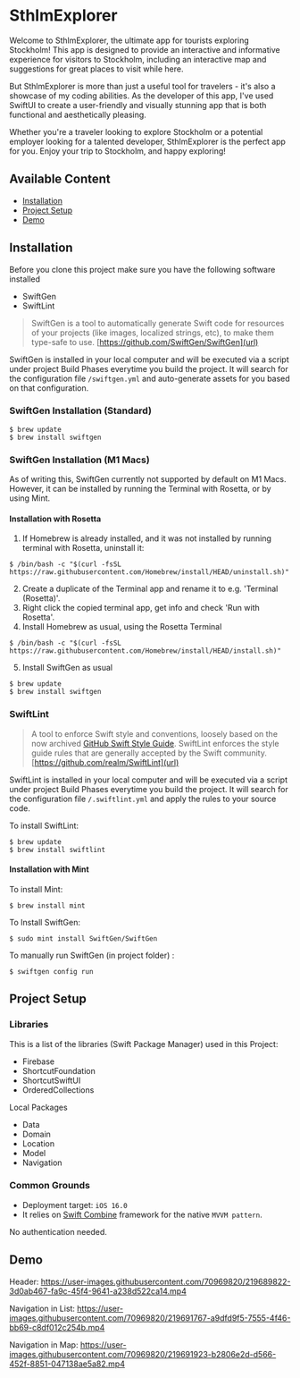 # SthlmExplorer
Welcome to SthlmExplorer, the ultimate app for tourists exploring Stockholm! This app is designed to provide an interactive and informative experience for visitors to Stockholm, including an interactive map and suggestions for great places to visit while here.

But SthlmExplorer is more than just a useful tool for travelers - it's also a showcase of my coding abilities. As the developer of this app, I've used SwiftUI to create a user-friendly and visually stunning app that is both functional and aesthetically pleasing.

Whether you're a traveler looking to explore Stockholm or a potential employer looking for a talented developer, SthlmExplorer is the perfect app for you. Enjoy your trip to Stockholm, and happy exploring!

## Available Content

- [Installation](#installation) 
- [Project Setup](#projectsetup)
- [Demo](#demo)

## Installation <a name="installation"></a>

Before you clone this project make sure you have the following software installed

- SwiftGen
- SwiftLint

> SwiftGen is a tool to automatically generate Swift code for resources of your projects (like images, localized strings, etc), to make them type-safe to use. [https://github.com/SwiftGen/SwiftGen](url)

SwiftGen is installed in your local computer and will be executed via a script under project Build Phases everytime you build the project. It will search for the configuration file `/swiftgen.yml` and auto-generate assets for you based on that configuration.

### SwiftGen Installation (Standard)
```
$ brew update
$ brew install swiftgen
```

### SwiftGen Installation (M1 Macs)

As of writing this, SwiftGen currently not supported by default on M1 Macs. However, it can be installed by running the Terminal with Rosetta, or by using Mint.

#### Installation with Rosetta
1. If Homebrew is already installed, and it was not installed by running terminal with Rosetta, uninstall it:
```
$ /bin/bash -c "$(curl -fsSL https://raw.githubusercontent.com/Homebrew/install/HEAD/uninstall.sh)"
```
2. Create a duplicate of the Terminal app and rename it to e.g. 'Terminal (Rosetta)'.
3. Right click the copied terminal app, get info and check 'Run with Rosetta'.
4. Install Homebrew as usual, using the Rosetta Terminal
```
$ /bin/bash -c "$(curl -fsSL https://raw.githubusercontent.com/Homebrew/install/HEAD/install.sh)"
```
5. Install SwiftGen as usual
```
$ brew update
$ brew install swiftgen
```

### SwiftLint

> A tool to enforce Swift style and conventions, loosely based on the now archived [GitHub Swift Style Guide](https://github.com/github/swift-style-guide). SwiftLint enforces the style guide rules that are generally accepted by the Swift community. [https://github.com/realm/SwiftLint](url)

SwiftLint is installed in your local computer and will be executed via a script under project Build Phases everytime you build the project. It will search for the configuration file `/.swiftlint.yml` and apply the rules to your source code.


To install SwiftLint:
```
$ brew update
$ brew install swiftlint
```

#### Installation with Mint
To install Mint:
```
$ brew install mint
```
To Install SwiftGen:
```
$ sudo mint install SwiftGen/SwiftGen
```
To manually run SwiftGen (in project folder) :
```
$ swiftgen config run
```

## Project Setup <a name="projectsetup"></a>

### Libraries
This is a list of the libraries (Swift Package Manager) used in this Project:
- Firebase
- ShortcutFoundation
- ShortcutSwiftUI
- OrderedCollections

Local Packages
- Data
- Domain
- Location
- Model
- Navigation

### Common Grounds
- Deployment target: `iOS 16.0`
- It relies on [Swift Combine](https://developer.apple.com/documentation/combine) framework for the native `MVVM pattern`.

No authentication needed.

## Demo <a name="demo"></a>
Header: 
https://user-images.githubusercontent.com/70969820/219689822-3d0ab467-fa9c-45f4-9641-a238d522ca14.mp4

Navigation in List: 
https://user-images.githubusercontent.com/70969820/219691767-a9dfd9f5-7555-4f46-bb69-c8df012c254b.mp4

Navigation in Map: 
https://user-images.githubusercontent.com/70969820/219691923-b2806e2d-d566-452f-8851-047138ae5a82.mp4


